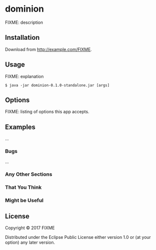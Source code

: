 # dominion

FIXME: description

## Installation

Download from http://example.com/FIXME.

## Usage

FIXME: explanation

    $ java -jar dominion-0.1.0-standalone.jar [args]

## Options

FIXME: listing of options this app accepts.

## Examples

...

### Bugs

...

### Any Other Sections
### That You Think
### Might be Useful

## License

Copyright © 2017 FIXME

Distributed under the Eclipse Public License either version 1.0 or (at
your option) any later version.

